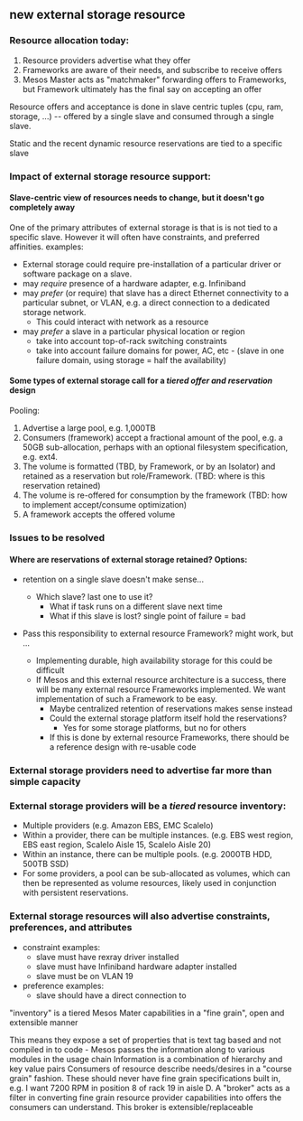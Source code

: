 ## new external storage resource

### Resource allocation today:

1. Resource providers advertise what they offer
2. Frameworks are aware of their needs, and subscribe to receive offers
3. Mesos Master acts as "matchmaker" forwarding offers to Frameworks, but Framework ultimately has the final say on accepting an offer

Resource offers and acceptance is done in slave centric tuples (cpu, ram, storage, ...) -- offered by a single slave and consumed through a single slave.

Static and the recent dynamic resource reservations are tied to a specific slave


### Impact of external storage resource support:

#### Slave-centric view of resources needs to change, but it doesn't go completely away

One of the primary attributes of external storage is that is is not tied to a specific slave. However it will often have constraints, and preferred affinities. examples:

- External storage could require pre-installation of a particular driver or software package on a slave.
- may *require* presence of a hardware adapter, e.g. Infiniband
- may *prefer* (or require) that slave has a direct Ethernet connectivity to a particular subnet, or VLAN, e.g. a direct connection to a dedicated storage network.
    - This could interact with network as a resource
- may *prefer* a slave in a particular physical location or region
    - take into account top-of-rack switching constraints
    - take into account failure domains for power, AC, etc - (slave in one failure domain, using storage = half the availability)

#### Some types of external storage call for a *tiered offer and reservation* design

Pooling:
1. Advertise a large pool, e.g. 1,000TB
2. Consumers (framework) accept a fractional amount of the pool, e.g. a 50GB sub-allocation, perhaps with an optional filesystem specification, e.g. ext4.
3. The volume is formatted (TBD, by Framework, or by an Isolator) and retained as a reservation but role/Framework. (TBD: where is this reservation retained)
4. The volume is re-offered for consumption by the framework (TBD: how to implement accept/consume optimization)
5. A framework accepts the offered volume

### Issues to be resolved

#### Where are reservations of external storage retained? Options:

 - retention on a single slave doesn't make sense...
     - Which slave? last one to use it?
         - What if task runs on a different slave next time
         - What if this slave is lost? single point of failure = bad

- Pass this responsibility to external resource Framework? might work, but ...
    - Implementing durable, high availability storage for this could be difficult
    - If Mesos and this external resource architecture is a success, there will be many external resource Frameworks implemented. We want implementation of such a Framework to be easy.
        - Maybe centralized retention of reservations makes sense instead
        - Could the external storage platform itself hold the reservations?
            - Yes for some storage platforms, but no for others
        - If this is done by external resource Frameworks, there should be a reference design with re-usable code

### External storage providers need to advertise far more than simple capacity

### External storage providers will be a *tiered* resource inventory:

- Multiple providers (e.g. Amazon EBS, EMC ScaleIo)
- Within a provider, there can be multiple instances.  (e.g. EBS west region, EBS east region, ScaleIo Aisle 15, ScaleIo Aisle 20)
- Within an instance, there can be multiple pools. (e.g. 2000TB HDD, 500TB SSD)
- For some providers, a pool can be sub-allocated as volumes, which can then be represented as volume resources, likely used in conjunction with persistent reservations.

 ### External storage resources will also advertise constraints, preferences, and attributes

 - constraint examples:
     - slave must have rexray driver installed
     - slave must have Infiniband hardware adapter installed
     - slave must be on VLAN 19
  - preference examples:
      - slave should have a direct connection to

 "inventory" is a tiered
Mesos Mater capabilities in a
"fine grain", open and extensible manner

This means they expose a set of properties that is text tag based and not compiled in to code - Mesos passes the information along to various modules in the usage chain
Information is a combination of hierarchy and key value pairs
Consumers of resource describe needs/desires in a "course grain" fashion.
These should never have fine grain specifications built in, e.g. I want 7200 RPM in position 8 of rack 19 in aisle D.
A "broker" acts as a filter in converting fine grain resource provider capabilities into offers the consumers can understand. This broker is extensible/replaceable
